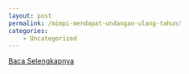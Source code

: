 ```yaml
---
layout: post
permalink: /mimpi-mendapat-undangan-ulang-tahun/
categories:
    - Uncategorized
---
```


[Baca Selengkapnya](/01)